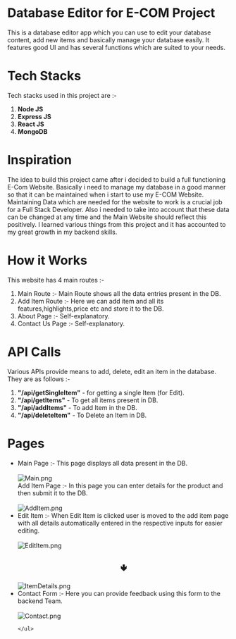 # Database Editor for E-COM Project
This is a database editor app which you can use to edit your database content, add new items and basically manage your database easily. It features good UI and has several functions which are suited to your needs. 

# Tech Stacks
Tech stacks used in this project are :-
<ol>
  <li><strong>Node JS</strong></li>
  <li><strong>Express JS</strong></li>
  <li><strong>React JS</strong></li>
  <li><strong>MongoDB</strong></li>
</ol>

# Inspiration
The idea to build this project came after i decided to build a full functioning E-Com Website. Basically i need to manage my database in a good manner so that it can be maintained when i start to use my E-COM Website. Maintaining Data which are needed for the website to work is a crucial job for a Full Stack Developer. Also i needed to take into account that these data can be changed at any time and the Main Website should reflect this positively. I learned various things from this project and it has accounted to my great growth in my backend skills. 

# How it Works
This website has 4 main routes :-
1. Main Route :- Main Route shows all the data entries present in the DB.
2. Add Item Route :- Here we can add item and all its features,highlights,price etc and store it to the DB.
3. About Page :- Self-explanatory.
4. Contact Us Page :- Self-explanatory.

# API Calls
Various APIs provide means to add, delete, edit an item in the database. They are as follows :-
<ol>
  <li><strong>"/api/getSingleItem"</strong> - for getting a single Item (for Edit).</li>
  <li><strong>"/api/getItems"</strong> - To get all items present in DB.</li>
  <li><strong>"/api/addItems"</strong> - To add Item in the DB.</li>
  <li><strong>"/api/deleteItem"</strong> - To Delete an Item in DB.</li> 
</ol>

# Pages
<ul>
        <li>Main Page :- This page displays all data present in the DB. <br/><br/>
            <img src="https://i.imgur.com/r4HOJXL.png" alt="Main.png">
        </li> Add Item Page :- In this page you can enter details for the product and then submit it to the DB. <br/><br/>
        <img src="https://i.imgur.com/pzECSTK.png" alt="AddItem.png">
        <li>
            Edit Item :- When Edit Item is clicked user is moved to the add item page with all details automatically entered in the respective inputs for easier editing. <br/><br/>
            <img src="https://i.imgur.com/5Xmw8ZA.png" alt="EditItem.png">
            <h1 style="font-size:20px ;" align="center">🢃</h1>
            <img src="https://i.imgur.com/qXE9ji2.png" alt="ItemDetails.png">
        </li>
        <li>Contact Form :- Here you can provide feedback using this form to the backend Team. <br/><br/>
            <img src="https://i.imgur.com/158yYiW.png" alt="Contact.png">
        </li>
        
    </ul>



